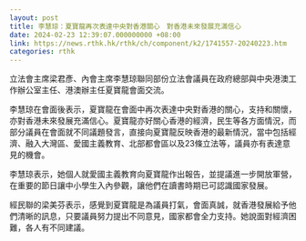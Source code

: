 ```yaml
---
layout: post
title: 李慧琼：夏寶龍再次表達中央對香港關心　對香港未來發展充滿信心
date: 2024-02-23 12:39:07.000000000 +08:00
link: https://news.rthk.hk/rthk/ch/component/k2/1741557-20240223.htm
categories: rthk
---
```


立法會主席梁君彥、內會主席李慧琼聯同部份立法會議員在政府總部與中央港澳工作辦公室主任、港澳辦主任夏寶龍會面交流。

李慧琼在會面後表示，夏寶龍在會面中再次表達中央對香港的關心，支持和關懷，亦對香港未來發展充滿信心。夏寶龍亦好關心香港的經濟，民生等各方面情況，而部分議員在會面就不同議題發言，直接向夏寶龍反映香港的最新情況，當中包括經濟、融入大灣區、愛國主義教育、北部都會區以及23條立法等，議員亦有表達意見的機會。

李慧琼表示，她個人就愛國主義教育向夏寶龍作出報告，並提議進一步開放軍營，在重要的節日讓中小學生入內參觀，讓他們在讀書時期已可認識國家發展。

經民聯的梁美芬表示，感覺到夏寶龍是為議員打氣，會面真誠，就香港發展給予他們清晰的訊息，只要議員努力提出不同意見，國家都會全力支持。她說面對經濟困難，各人有不同建議。
